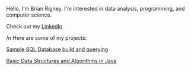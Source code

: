 Hello, I'm Brian Rigney. I'm interested in data analysis, programming, and computer science.

Check out my [LinkedIn](https://www.linkedin.com/in/brian-rigney-79416489/)


/n
Here are some of my projects:

[Sample SQL Database build and querying](https://github.com/BrianRigneyJ/Sample-SQL-Project)

[Basic Data Structures and Algorithms in Java](https://github.com/BrianRigneyJ/Basic-DSA-with-Java)
